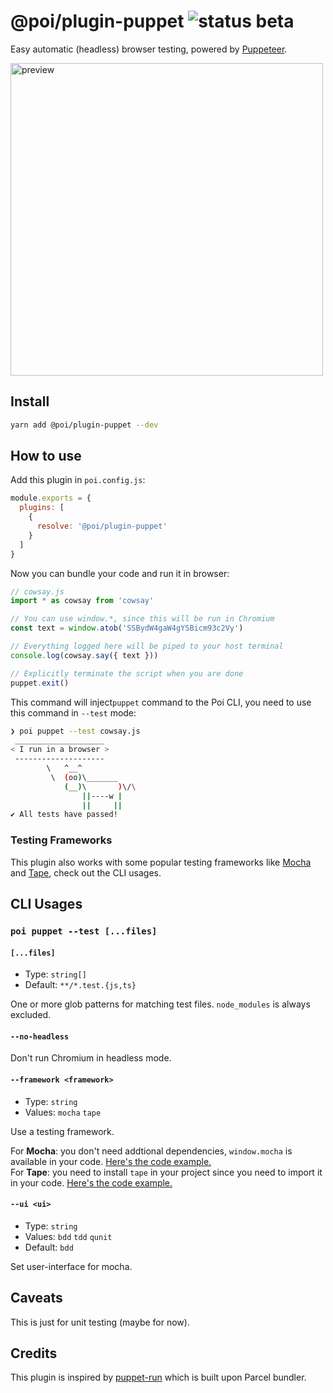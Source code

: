 # @poi/plugin-puppet ![status beta](https://badgen.net/badge/status/beta/pink)

Easy automatic (headless) browser testing, powered by [Puppeteer](https://github.com/GoogleChrome/puppeteer).

<img src="https://unpkg.com/@egoist/media/projects/poi/puppet.svg" width="500" alt="preview">

## Install

```bash
yarn add @poi/plugin-puppet --dev
```

## How to use

Add this plugin in `poi.config.js`:

```js
module.exports = {
  plugins: [
    {
      resolve: '@poi/plugin-puppet'
    }
  ]
}
```

Now you can bundle your code and run it in browser:

```js
// cowsay.js
import * as cowsay from 'cowsay'

// You can use window.*, since this will be run in Chromium
const text = window.atob('SSBydW4gaW4gYSBicm93c2Vy')

// Everything logged here will be piped to your host terminal
console.log(cowsay.say({ text }))

// Explicitly terminate the script when you are done
puppet.exit()
```

This command will inject`puppet` command to the Poi CLI, you need to use this command in `--test` mode:

```bash
❯ poi puppet --test cowsay.js
 ____________________
< I run in a browser >
 --------------------
        \   ^__^
         \  (oo)\_______
            (__)\       )\/\
                ||----w |
                ||     ||
✔ All tests have passed!
```

### Testing Frameworks

This plugin also works with some popular testing frameworks like [Mocha](https://mochajs.org/) and [Tape](https://github.com/substack/tape), check out the CLI usages.

## CLI Usages

### `poi puppet --test [...files]`

#### `[...files]`

- Type: `string[]`
- Default: `**/*.test.{js,ts}`

One or more glob patterns for matching test files. `node_modules` is always excluded.

#### `--no-headless`

Don't run Chromium in headless mode.

#### `--framework <framework>`

- Type: `string`
- Values: `mocha` `tape`

Use a testing framework.

For **Mocha**: you don't need addtional dependencies, `window.mocha` is available in your code. [Here's the code example.](https://github.com/egoist/poi/blob/master/plugins/puppet/example/mocha.test.js)<br>
For **Tape**: you need to install `tape` in your project since you need to import it in your code. [Here's the code example.](https://github.com/egoist/poi/blob/master/plugins/puppet/example/tape.test.js)

#### `--ui <ui>`

- Type: `string`
- Values: `bdd` `tdd` `qunit`
- Default: `bdd`

Set user-interface for mocha.

## Caveats

This is just for unit testing (maybe for now).

## Credits

This plugin is inspired by [puppet-run](https://github.com/andywer/puppet-run) which is built upon Parcel bundler.
